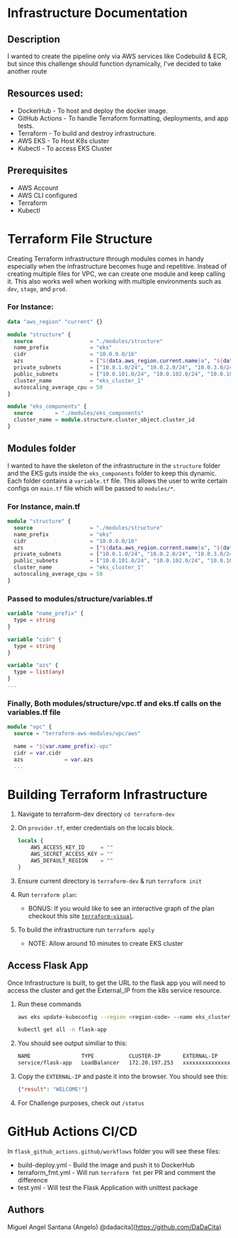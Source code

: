# Infrastructure Documentation

## Description

I wanted to create the pipeline only via AWS services like Codebuild & ECR, but since this challenge should function dynamically, I've decided to take another route

## Resources used:

- DockerHub - To host and deploy the docker image.
- GitHub Actions - To handle Terraform formatting, deployments, and app tests.
- Terraform -  To build and destroy infrastructure.
- AWS EKS - To Host K8s cluster
- Kubectl - To access EKS Cluster

## Prerequisites

* AWS Account
* AWS CLI configured
* Terraform
* Kubectl

# Terraform File Structure
Creating Terraform infrastructure through modules comes in handy especially when the infrastructure becomes huge and repetitive. Instead of creating multiple files for VPC, we can create one module and keep calling it. This also works well when working with multiple environments such as `dev`, `stage`, and `prod`.
### For Instance:
```tf
data "aws_region" "current" {}

module "structure" {
  source                  = "./modules/structure"
  name_prefix             = "eks"
  cidr                    = "10.0.0.0/16"
  azs                     = ["${data.aws_region.current.name}a", "${data.aws_region.current.name}b", "${data.aws_region.current.name}c"]
  private_subnets         = ["10.0.1.0/24", "10.0.2.0/24", "10.0.3.0/24"]
  public_subnets          = ["10.0.101.0/24", "10.0.102.0/24", "10.0.103.0/24"]
  cluster_name            = "eks_cluster_1"
  autoscaling_average_cpu = 50
}

module "eks_components" {
  source       = "./modules/eks_components"
  cluster_name = module.structure.cluster_object.cluster_id
}
```

## Modules folder
I wanted to have the skeleton of the infrastructure in the `structure` folder and the EKS guts inside the `eks_components` folder to keep this dynamic. Each folder contains a `variable.tf` file. This allows the user to write certain configs on `main.tf` file which will be passed to `modules/*`.

### For Instance, main.tf
```tf
module "structure" {
  source                  = "./modules/structure"
  name_prefix             = "eks"
  cidr                    = "10.0.0.0/16"
  azs                     = ["${data.aws_region.current.name}a", "${data.aws_region.current.name}b", "${data.aws_region.current.name}c"]
  private_subnets         = ["10.0.1.0/24", "10.0.2.0/24", "10.0.3.0/24"]
  public_subnets          = ["10.0.101.0/24", "10.0.102.0/24", "10.0.103.0/24"]
  cluster_name            = "eks_cluster_1"
  autoscaling_average_cpu = 50
}
```

### Passed to modules/structure/variables.tf
```tf
variable "name_prefix" {
  type = string
}

variable "cidr" {
  type = string
}

variable "azs" {
  type = list(any)
}
...
```

### Finally, Both modules/structure/vpc.tf and eks.tf calls on the variables.tf file
```tf
module "vpc" {
  source = "terraform-aws-modules/vpc/aws"

  name = "${var.name_prefix}-vpc"
  cidr = var.cidr
  azs             = var.azs
  ...
```


# Building Terraform Infrastructure

1. Navigate to terraform-dev directory `cd terraform-dev`

2. On `provider.tf`, enter credentials on the locals block.
    ```tf
    locals {
        AWS_ACCESS_KEY_ID     = ""
        AWS_SECRET_ACCESS_KEY = ""
        AWS_DEFAULT_REGION    = ""
    }
    
    ```
3. Ensure current directory is `terraform-dev` & run `terraform init`
4. Run `terraform plan`:
    - BONUS: If you would like to see an interactive graph of the plan 
    checkout this site [`terraform-visual`](https://hieven.github.io/terraform-visual/).
5. To build the infrastructure run `terraform apply`
    - NOTE: Allow around 10 minutes to create EKS cluster

## Access Flask App
Once Infrastructure is built, to get the URL to the flask app you will need to access the cluster and get the External_IP from the k8s service resource.
1. Run these commands
    ```bash
    aws eks update-kubeconfig --region <region-code> --name eks_cluster_1

    kubectl get all -n flask-app
    ```
2. You should see output similiar to this:
    ```bash
    NAME                TYPE           CLUSTER-IP       EXTERNAL-IP                                              PORT(S)        AGE
    service/flask-app   LoadBalancer   172.20.197.253   xxxxxxxxxxxxxxxxxxxxxxxxxx.us-east-1.elb.amazonaws.com   80:31197/TCP   31s
    ```
3. Copy the `EXTERNAL-IP` and paste it into the browser. You should see this:
    ```json
    {"result": "WELCOME!"}
    ```
4. For Challenge purposes, check out `/status`

# GitHub Actions CI/CD
In `flask_github_actions.github/workflows` folder you will see these files:
- build-deploy.yml - Build the image and push it to DockerHub
- terraform_fmt.yml - Will run `terraform fmt` per PR and comment the difference
- test.yml - Will test the Flask Application with unittest package




## Authors

Miguel Angel Santana (Angelo)  @dadacita](https://github.com/DaDaCita)
